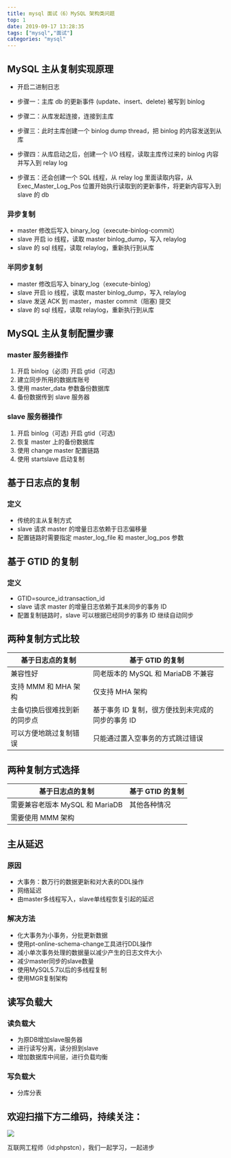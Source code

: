 ```yaml
---
title: mysql 面试（6）MySQL 架构类问题
top: 1
date: 2019-09-17 13:28:35
tags: ["mysql","面试"]
categories: "mysql"
---
```


## MySQL 主从复制实现原理

* 开启二进制日志

* 步骤一：主库 db 的更新事件 (update、insert、delete) 被写到 binlog

* 步骤二：从库发起连接，连接到主库

* 步骤三：此时主库创建一个 binlog dump thread，把 binlog 的内容发送到从库

* 步骤四：从库启动之后，创建一个 I/O 线程，读取主库传过来的 binlog 内容并写入到 relay log

* 步骤五：还会创建一个 SQL 线程，从 relay log 里面读取内容，从 Exec_Master_Log_Pos 位置开始执行读取到的更新事件，将更新内容写入到 slave 的 db

### 异步复制

* master 修改后写入 binary_log（execute-binlog-commit）
* slave 开启 io 线程，读取 master binlog_dump，写入 relaylog
* slave 的 sql 线程，读取 relaylog，重新执行到从库

### 半同步复制

* master 修改后写入 binary_log（execute-binlog）
* slave 开启 io 线程，读取 master binlog_dump，写入 relaylog
* slave 发送 ACK 到 master，master commit（阻塞) 提交
* slave 的 sql 线程，读取 relaylog，重新执行到从库

## MySQL 主从复制配置步骤

### master 服务器操作

1. 开启 binlog（必须) 开启 gtid（可选)
2. 建立同步所用的数据库账号
3. 使用 master_data 参数备份数据库
4. 备份数据传到 slave 服务器

### slave 服务器操作

1. 开启 binlog（可选) 开启 gtid（可选)
2. 恢复 master 上的备份数据库
3. 使用 change master 配置链路
4. 使用 startslave 启动复制

## 基于日志点的复制

### 定义

* 传统的主从复制方式
* slave 请求 master 的增量日志依赖于日志偏移量
* 配置链路时需要指定 master_log_file 和 master_log_pos 参数

## 基于 GTID 的复制

### 定义

* GTID=source_id:transaction_id
* slave 请求 master 的增量日志依赖于其未同步的事务 ID
* 配置复制链路时，slave 可以根据已经同步的事务 ID 继续自动同步

## 两种复制方式比较

|基于日志点的复制|基于 GTID 的复制|
|-|-|
|兼容性好|同老版本的 MySQL 和 MariaDB 不兼容|
|支持 MMM 和 MHA 架构|仅支持 MHA 架构|
|主备切换后很难找到新的同步点|基于事务 ID 复制，很方便找到未完成的同步的事务 ID|
|可以方便地跳过复制错误|只能通过置入空事务的方式跳过错误|

## 两种复制方式选择

|基于日志点的复制|基于 GTID 的复制|
|-|-|
|需要兼容老版本 MySQL 和 MariaDB|其他各种情况|
|需要使用 MMM 架构||

## 主从延迟
### 原因
- 大事务：数万行的数据更新和对大表的DDL操作
- 网络延迟
- 由master多线程写入，slave单线程恢复引起的延迟
### 解决方法
- 化大事务为小事务，分批更新数据
- 使用pt-online-schema-change工具进行DDL操作
- 减小单次事务处理的数据量以减少产生的日志文件大小
- 减少master同步的slave数量
- 使用MySQL5.7以后的多线程复制
- 使用MGR复制架构

## 读写负载大
### 读负载大
- 为原DB增加slave服务器
- 进行读写分离，读分担到slave
- 增加数据库中间层，进行负载均衡
### 写负载大
- 分库分表

## 欢迎扫描下方二维码，持续关注：

![](https://ww1.sinaimg.cn/large/a616b9a4gy1g4xzv954a4j20760763yo.jpg)

互联网工程师（id:phpstcn），我们一起学习，一起进步
